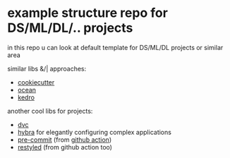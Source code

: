 # example structure repo for DS/ML/DL/.. projects

in this repo u can look at default template for DS/ML/DL projects or similar area

similar libs &/| approaches:
* [cookiecutter](https://github.com/drivendata/cookiecutter-data-science)
* [ocean](https://github.com/surfstudio/Ocean)
* [kedro](https://github.com/quantumblacklabs/kedro/)

another cool libs for projects:
* [dvc](http://dvc.org)
* [hybra](https://hydra.cc) for elegantly configuring complex applications
* [pre-commit](https://pre-commit.com) (from [github action](https://github.com/features/actions))
* [restyled](https://restyled.io) (from github action too)
